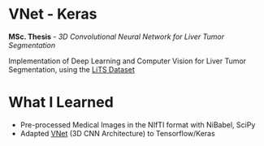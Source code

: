 # VNet - Keras

**MSc. Thesis** - *3D Convolutional Neural Network for Liver Tumor Segmentation*

Implementation of Deep Learning and Computer Vision for Liver Tumor Segmentation, using the [LiTS Dataset](https://competitions.codalab.org/competitions/17094#participate "LiTS - Liver Tumor Segmentation Challenge")

# What I Learned

* Pre-processed Medical Images in the NIfTI format with NiBabel, SciPy
* Adapted [VNet](https://arxiv.org/abs/1606.04797 "V-Net: Fully Convolutional Neural Networks for Volumetric Medical Image Segmentation") (3D CNN Architecture) to Tensorflow/Keras
